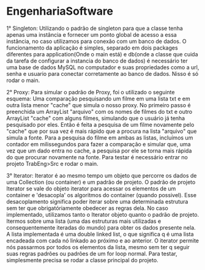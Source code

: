 # EngenhariaSoftware
1° Singleton: Utilizando o padrão de singleton para que a classe tenha apenas uma instância e fornecer um ponto global de acesso a essa instância, no caso utilizamos para conexão com um banco de dados.
              O funcionamento da aplicação é simples, separado em dois packages diferentes para application(Onde o main está) e db(onde a classe que cuida da tarefa de configurar a instancia do banco de dados)
              é necessário ter uma base de dados MySQL no computador e suas propriedades como a url, senha e usuario para conectar corretamente ao banco de dados. Nisso é só rodar o main.

2° Proxy: Para simular o padrão de Proxy, foi o utilizado o seguinte esquema: Uma comparação pesquisando um filme em uma lista txt e em outra lista menor "cache" que simula o nosso proxy.
          No primeiro passo é preenchida um ArrayList "arquivo" com os nomes de filmes do txt e outro ArrayList "cache" com alguns filmes, simulando que o usuário já tenha pesquisado por eles.
          Então é feita a pesquisa de um filme novamente pelo "cache" que por sua vez é mais rápido que a procura na lista "arquivo" que simula a fonte. Para a pesquisa do filme em ambas as listas,
          incluímos um contador em milissegundos para fazer a comparação e simular que, uma vez que um dado entra no cache, a pesquisa por ele se torna mais rápida do que procurar novamente na fonte.
          Para testar é necessário entrar no projeto TrabEng>Src e rodar o main.

3° Iterator: Iterator é ao mesmo tempo um objeto que percorre os dados de uma Collection (ou container) e um padrão de projeto. O padrão de projeto Iterator se vale do objeto iterator para acessar os elementos de um container e 'desacopla' os algoritmos do container (quando possivel). Esse desacoplamento significa poder iterar sobre uma determinada estrutura sem ter que obrigatóriamente obedecer as regras dela.
          No caso implementado, utilizamos tanto o Iterator objeto quanto o padrão de projeto. Itermos sobre uma lista (uma das estruturas mais utilizadas e consequentemente iteradas do mundo) para obter os dados presente nela.
          A lista implementada é uma double linked list, o que significa q é uma lista encadeada com cada nó linkado ao próximo e ao anterior. O iterator permite nós passarmos por todos os elementos da lista, mesmo sem ter q seguir suas regras padrões ou padrões de um for loop normal.
          Para testar, simplesmente precisa se rodar a classe principal do projeto.
